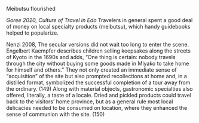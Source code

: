 Meibutsu flourished

*Goree 2020, Culture of Travel in Edo*
	Travelers in general spent a good deal of money on local specialty products (meibutsu), which handy guidebooks helped to popularize.

Nenzi 2008,
The secular versions did not wait too long to enter the scene. Engelbert Kaempfer describes children selling keepsakes along the streets of Kyoto in the 1690s and adds, “One thing is certain: nobody travels through the city without buying some goods made in Miyako to take home for himself and others.”
They not only created an immediate sense of “acquisition” of the site but also prompted recollections at home and, in a distilled format, symbolized the successful completion of a tour away from the ordinary. (149)
Along with material objects, gastronomic specialties also offered, literally,
a taste of a locale. Dried and pickled products could travel back to the visitors’ home province, but as a general rule most local delicacies needed to be consumed on location, where they enhanced the sense of communion with the site. (150)

